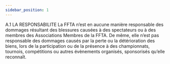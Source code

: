 ```yaml
---
sidebar_position: 1
---
```


A.1 LA RESPONSABILITE
La FFTA n’est en aucune manière responsable des dommages résultant des blessures causées à des
spectateurs ou à des membres des Associations Membres de la FFTA. De même, elle n’est pas
responsable des dommages causés par la perte ou la détérioration des biens, lors de la participation ou de
la présence à des championnats, tournois, compétitions ou autres évènements organisés, sponsorisés
qu’elle reconnaît.
